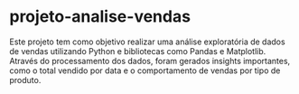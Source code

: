 # projeto-analise-vendas
Este projeto tem como objetivo realizar uma análise exploratória de dados de vendas utilizando Python e bibliotecas como Pandas e Matplotlib. Através do processamento dos dados, foram gerados insights importantes, como o total vendido por data e o comportamento de vendas por tipo de produto.
